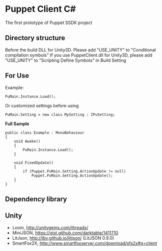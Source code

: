 Puppet Client C#
================

The first prototype of Puppet SSDK project

Directory structure
-------------------

Before the build DLL for Unity3D. Please add "USE_UNITY" to "Conditional compilation symbols"
If you use PuppetClient.dll for Unity3D, please add "USE_UNITY" to "Scripting Define Symbols" in Build Setting

For Use
--------

Example:
```
PuMain.Instance.Load(); 
```
Or customized settings before using
```
PuMain.Setting = new class MySetting : IPuSetting;
```

<b>Full Sample</b>
```
public class Example : MonoBehaviour
{
    void Awake()
    {
        PuMain.Instance.Load();
    }

    void FixedUpdate()
    {
        if (Puppet.PuMain.Setting.ActionUpdate != null)
            Puppet.PuMain.Setting.ActionUpdate();
    }
}
```



Dependency library
------------------
Unity
-----
- Loom, http://unitygems.com/threads/
- MiniJSON, https://gist.github.com/darktable/1411710
- LitJson, http://lbv.github.io/litjson/ (LitJSON 0.9.0)
- SmartFox2X, http://www.smartfoxserver.com/download/sfs2x#p=client